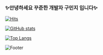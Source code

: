 ### ✨안녕하세요 꾸준한 개발자 구민지 입니다✨ 

<!--
**koominji/Koominji** is a ✨ _special_ ✨ repository because its `README.md` (this file) appears on your GitHub profile.-->

[![Hits](https://hits.seeyoufarm.com/api/count/incr/badge.svg?url=https%3A%2F%2Fgithub.com%2Fkoominji%2F&count_bg=%2342D8D9&title_bg=%23555555&icon=&icon_color=%23E7E7E7&title=hits&edge_flat=false)](https://hits.seeyoufarm.com)
<!-- github stats -->
[![GitHub stats](https://github-readme-stats.vercel.app/api?username=Koominji&show_icons=true&theme=radical)](https://github.com/Koominji/github-readme-stats)
<!-- top langs -->
[![Top Langs](https://github-readme-stats.vercel.app/api/top-langs/?username=Koominji&layout=compact&theme=radical)](https://github.com/Koominji/github-readme-stats)
<!-- footer -->
![Footer](https://capsule-render.vercel.app/api?type=waving&color=auto&height=200&section=footer)
